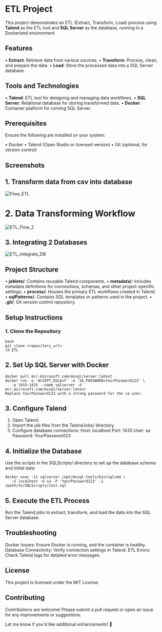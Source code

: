 # ETL Project

This project demonstrates an ETL (Extract, Transform, Load) process using **Talend** as the ETL tool and **SQL Server** as the database, running in a Dockerized environment.

## Features

• **Extract**: Retrieve data from various sources.
• **Transform**: Process, clean, and prepare the data.
• **Load**: Store the processed data into a SQL Server database.

## Tools and Technologies

• **Talend**: ETL tool for designing and managing data workflows.
• **SQL Server**: Relational database for storing transformed data.
• **Docker**: Container platform for running SQL Server.

## Prerequisites

Ensure the following are installed on your system:

• Docker
• Talend (Open Studio or licensed version)
• Git (optional, for version control)

## Screenshots

## 1. Transform data from csv into database
![Flow_ETL](https://github.com/user-attachments/assets/f8b3c2cf-cd62-4102-bf7d-b0d6768cdd90)

# 2. Data Transforming Workflow
![ETL_Flow_2](https://github.com/user-attachments/assets/286eb9c3-a9b6-4ba6-a4ed-3a12f1fefc3d)

## 3. Integrating 2 Databases
![ETL_Integrate_DB](https://github.com/user-attachments/assets/beba0022-bda1-42a3-8671-671272283df3)




## Project Structure

• **joblets/**: Contains reusable Talend components.
• **metadata/**: Includes metadata definitions for connections, schemas, and other project-specific settings.
• **process/**: Houses the primary ETL workflows created in Talend.
• **sqlPatterns/**: Contains SQL templates or patterns used in the project.
• **.git/**: Git version control repository.

## Setup Instructions

### 1. Clone the Repository

```
bash
git clone <repository_url>
cd ETL
```

## 2. Set Up SQL Server with Docker

```
docker pull mcr.microsoft.com/mssql/server:latest
docker run -e 'ACCEPT_EULA=Y' -e 'SA_PASSWORD=YourPassword123' \
   -p 1433:1433 --name sqlserver -d mcr.microsoft.com/mssql/server:latest
Replace YourPassword123 with a strong password for the sa user.
```
## 3. Configure Talend

1. Open Talend.
2. Import the job files from the TalendJobs/ directory.
3. Configure database connections:
   Host: localhost
   Port: 1433
   User: sa
   Password: YourPassword123

## 4. Initialize the Database

Use the scripts in the SQLScripts/ directory to set up the database schema and initial data:

```
docker exec -it sqlserver /opt/mssql-tools/bin/sqlcmd \
   -S localhost -U sa -P 'YourPassword123' -i /path/to/SQLScripts/init.sql
```

## 5. Execute the ETL Process

Run the Talend jobs to extract, transform, and load the data into the SQL Server database.

## Troubleshooting

Docker Issues: Ensure Docker is running, and the container is healthy.
Database Connectivity: Verify connection settings in Talend.
ETL Errors: Check Talend logs for detailed error messages.

## License
This project is licensed under the MIT License.

## Contributing
Contributions are welcome! Please submit a pull request or open an issue for any improvements or suggestions.

Let me know if you'd like additional enhancements! 🚀
